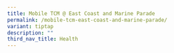 ```yaml
---
title: Mobile TCM @ East Coast and Marine Parade
permalink: /mobile-tcm-east-coast-and-marine-parade/
variant: tiptap
description: ""
third_nav_title: Health
---
```

